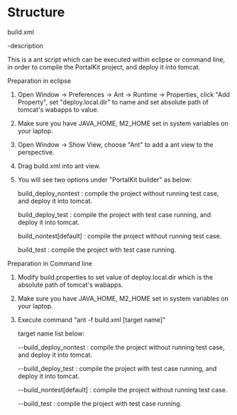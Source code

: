 Structure
=======================





build.xml

-description

This is a ant script which can be executed within eclipse or command line, in order to compile the PortalKit project, and deploy it into tomcat.

Preparation in eclipse

1. Open Window -> Preferences -> Ant -> Runtime -> Properties, click "Add Property", set "deploy.local.dir" to name and set absolute path of tomcat's wabapps to value.

2. Make sure you have JAVA_HOME, M2_HOME set in system variables on your laptop.
 
3. Open Window -> Show View, choose "Ant" to add a ant view to the perspective.

4. Drag build.xml into ant view.

5. You will see two options under "PortalKit builder" as below:

   build_deploy_nontest    : compile the project without running test case, and deploy it into tomcat.
   
   build_deploy_test       : compile the project with test case running, and deploy it into tomcat.
   
   build_nontest[default]  : compile the project without running test case.
   
   build_test              : compile the project with test case running.

  

Preparation in Command line

1. Modify build.properties to set value of deploy.local.dir which is the absolute path of tomcat's wabapps.

2. Make sure you have JAVA_HOME, M2_HOME set in system variables on your laptop.
 
3. Execute command "ant -f build.xml [target name]"

   target name list below:
   
   --build_deploy_nontest    : compile the project without running test case, and deploy it into tomcat.
   
   --build_deploy_test       : compile the project with test case running, and deploy it into tomcat.
   
   --build_nontest[default]  : compile the project without running test case.
   
   --build_test              : compile the project with test case running.
